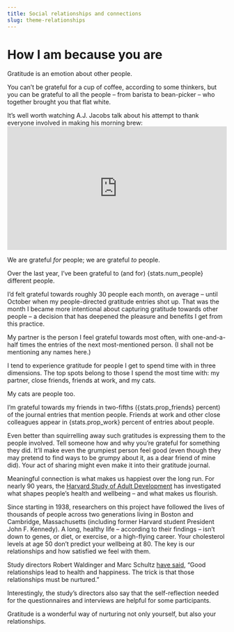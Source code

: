 ```yaml
---
title: Social relationships and connections  
slug: theme-relationships  
---
```

<script>  
    import stats from "$data/stats.json";  
    import PeopleTrendsChart from "$components/charts/PeopleTrendsChart.svelte";  
    import PeopleCategoriesChart from "$components/charts/PeopleCategoriesChart.svelte";  
    import Aside from "$components/Aside.svelte";  
</script>

# How I am because you are

Gratitude is an emotion about other people.

You can’t be grateful for a cup of coffee, according to some thinkers, but you can be grateful to all the people – from barista to bean-picker – who together brought you that flat white.

<Aside>  
It’s well worth watching A.J. Jacobs talk about his attempt to thank everyone involved in making his morning brew:

<div style="max-width:1024px"><div style="position:relative;height:0;padding-bottom:56.25%"><iframe src="https://embed.ted.com/talks/a_j_jacobs_my_journey_to_thank_all_the_people_responsible_for_my_morning_coffee?subtitle=en" width="1024px" height="576px" title="My journey to thank all the people responsible for my morning coffee" style="position:absolute;left:0;top:0;width:100%;height:100%"  frameborder="0" scrolling="no" allowfullscreen></iframe></div></div>  
</Aside>

We are grateful *for* people; we are grateful *to* people.

Over the last year, I’ve been grateful to (and for) {stats.num_people} different people. 

<PeopleTrendsChart />

I’d felt grateful towards roughly 30 people each month, on average – until October when my people-directed gratitude entries shot up. That was the month I became more intentional about capturing gratitude towards other people – a decision that has deepened the pleasure and benefits I get from this practice.

My partner is the person I feel grateful towards most often, with one-and-a-half times the entries of the next most-mentioned person. (I shall not be mentioning any names here.)

I tend to experience gratitude for people I get to spend time with in three dimensions. The top spots belong to those I spend the most time with: my partner, close friends, friends at work, and my cats.

<Aside>My cats are people too.</Aside>

I’m grateful towards my friends in two-fifths ({stats.prop_friends} percent) of the journal entries that mention people. Friends at work and other close colleagues appear in {stats.prop_work} percent of entries about people.

<PeopleCategoriesChart />

Even better than squirrelling away such gratitudes is expressing them to the people involved. Tell someone how and why you’re grateful for something they did. It’ll make even the grumpiest person feel good (even though they may pretend to find ways to be grumpy about it, as a dear friend of mine did). Your act of sharing might even make it into their gratitude journal.

Meaningful connection is what makes us happiest over the long run. For nearly 90 years, the [Harvard Study of Adult Development](https://www.adultdevelopmentstudy.org/) has investigated what shapes people’s health and wellbeing – and what makes us flourish.

Since starting in 1938, researchers on this project have followed the lives of thousands of people across two generations living in Boston and Cambridge, Massachusetts (including former Harvard student President John F. Kennedy). A long, healthy life – according to their findings – isn’t down to genes, or diet, or exercise, or a high-flying career. Your cholesterol levels at age 50 don’t predict your wellbeing at 80\. The key is our relationships and how satisfied we feel with them.

Study directors Robert Waldinger and Marc Schultz [have said](https://www.theatlantic.com/ideas/archive/2023/01/harvard-happiness-study-relationships/672753/), “Good relationships lead to health and happiness. The trick is that those relationships must be nurtured.”

<Aside>Interestingly, the study’s directors also say that the self-reflection needed for the questionnaires and interviews are helpful for some participants.</Aside>

Gratitude is a wonderful way of nurturing not only yourself, but also your relationships.

